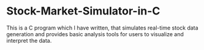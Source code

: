 # Stock-Market-Simulator-in-C
This is a C program which I have written, that simulates real-time stock data generation and provides basic analysis tools for users to visualize and interpret the data.
